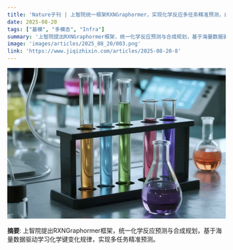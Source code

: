 ```yaml
---
title: 'Nature子刊 | 上智院统一框架RXNGraphormer，实现化学反应多任务精准预测，自发掌握分类规律'
date: 2025-08-20
tags: ["基模", "多模态", "Infra"]
summary: '上智院提出RXNGraphormer框架，统一化学反应预测与合成规划，基于海量数据驱动学习化学键变化规律，实现多任务精准预测。'
image: 'images/articles/2025_08_20/003.png'
link: 'https://www.jiqizhixin.com/articles/2025-08-20-8'
---
```

![Nature子刊 | 上智院统一框架RXNGraphormer，实现化学反应多任务精准预测，自发掌握分类规律](images/articles/2025_08_20/003.png)

**摘要**: 上智院提出RXNGraphormer框架，统一化学反应预测与合成规划，基于海量数据驱动学习化学键变化规律，实现多任务精准预测。
